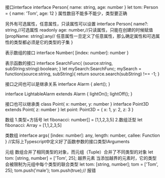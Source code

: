 接口interface
interface Person{
name: string,
age: number
}
let tom: Person = {
name: 'Tom',
age: 12
}
属性数目不能多不能少，类型要正确

另外有可选属性，任意属性，只读属性可以设置
interface Person{
name?: string,//可选属性
readonly age: number,//只读属性，只能在创建的时候赋值
[propName: string]:any// 任意属性一旦定义了任意属性，那么确定属性和可选属性的类型都必须是它的类型的子集
}

表示数组的接口
interface Number{
[index: number]: number
}

表示函数的接口
interface SearchFunc{
(source:string, subString:string):boolean;
}
let mySearch:SearchFunc;
mySearch = function(source:string, subString){
return source.search(subString) !== -1;
}

接口之间也可以是继承关系
interface Alarm {
    alert();
}

interface LightableAlarm extends Alarm {
    lightOn();
    lightOff();
}

接口也可以继承类
class Point{
x: number,
y: number
}
interface Point3D extends Point{
z: number
}
let point: Point3D = { x: 1, y: 2, z: 3 }

数组
1.类型+方括号
let fibonacci: number[] = [1,1,2,3,5]
2.数组泛型
let fibonacci: Array<number> = [1,1,2,3,5]

类数组
interface args{
[index: number]: any,
length: number,
callee: Function
}
//实际上Typescript中定义好了函数参数的接口类型IArguments

元组
数组合并了相同类型的对象，而元组（Tuple）合并了不同类型的对象
let tom: [string, number] = ['Tom', 25];
越界元素
当添加越界的元素时，它的类型会被限制为元组中每个类型的联合类型
let tom: [string, number];
tom = ['Tom', 25];
tom.push('male');
tom.push(true);// 报错